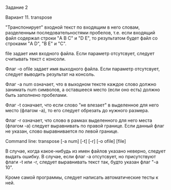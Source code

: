 Задание 2

Вариант 11. transpose

"Транспонирует" входной текст по входящим в него словам, разделенным последовательностями пробелов, т.е. если входящий файл содержал строки "A B C" и "D E", то результатом будет файл со строками "A D", "B E" и "C".

file задает имя входного файла. Если параметр отсутсвует, следует считывать текст с консоли.

Флаг -o ofile задает имя выходного файла. Если параметр отсутсвует, следует выводить результат на консоль.

Флаг -a num означает, что в выходном тексте каждое слово должно занимать num символов, а оставшееся место (если оно есть) должно быть заполнено пробелами.

Флаг -t означает, что если слово "не влезает" в выделенное для него место (флагом -a), то его следует обрезать до нужного размера.

Флаг -r означает, что слово в рамках выделенного для него места (флагом -a) следует выравнивать по правой границе. Если данный флаг не указан, слово выравнивается по левой границе.

Command line: transpose [-a num] [-t] [-r] [-o ofile] [file]

В случае, когда какое-нибудь из имен файлов указано неверно, следует выдать ошибку. В случае, если флаг -a отсутсвует, но присутствуют флаги -t или -r, следует выравнивать текст так, будто указан флаг "-a 10".

Кроме самой программы, следует написать автоматические тесты к ней.

